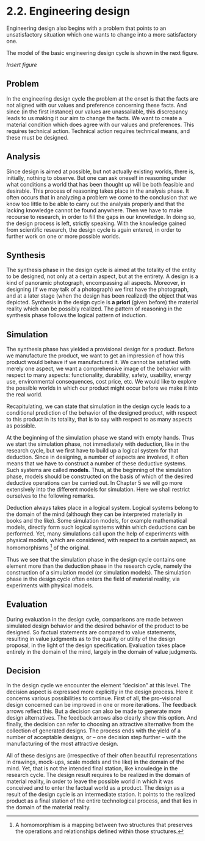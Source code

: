 # 2.2. Engineering design

Engineering design also begins with a problem that points to an unsatisfactory situation which one wants to change into a more satisfactory one.

The model of the basic engineering design cycle is shown in the next figure.

*Insert figure*

## Problem

In the engineering design cycle the problem at the onset is that the facts are not aligned with our values and preference concerning these facts. And since (in the first instance) our values are unassailable, this discrepancy leads to us making it our aim to change the facts. We want to create a material condition which does agree with our values and preferences. This requires technical action. Technical action requires technical means, and these must be designed.

## Analysis

Since design is aimed at possible, but not actually existing worlds, there is, initially, nothing to observe. But one can ask oneself in reasoning under what conditions a world that has been thought up will be both feasible and desirable. This process of reasoning takes place in the analysis phase. It often occurs that in analyzing a problem we come to the conclusion that we know too little to be able to carry out the analysis properly and that the lacking knowledge cannot be found anywhere. Then we have to make recourse to research, in order to fill the gaps in our knowledge. In doing so, the design process is left, strictly speaking. With the knowledge gained from scientific research, the design cycle is again entered, in order to further work on one or more possible worlds.

## Synthesis

The synthesis phase in the design cycle is aimed at the totality of the entity to be designed, not only at a certain aspect, but at the entirety. A design is a kind of panoramic photograph, encompassing all aspects. Moreover, in designing (if we may talk of a photograph) we first have the photograph, and at a later stage (when the design has been realized) the object that was depicted. Synthesis in the design cycle is **a priori** (given before) the material reality which can be possibly realized. The pattern of reasoning in the synthesis phase follows the logical pattern of induction.

## Simulation

The synthesis phase has yielded a provisional design for a product. Before we manufacture the product, we want to get an impression of how this product would behave if we manufactured it. We cannot be satisfied with merely one aspect, we want a comprehensive image of the behavior with respect to many aspects: functionality, durability, safety, usability, energy use, environmental consequences, cost price, etc. We would like to explore the possible worlds in which our product might occur before we make it into the real world.

Recapitulating, we can state that simulation in the design cycle leads to a conditional prediction of the behavior of the designed product, with respect to this product in its totality, that is to say with respect to as many aspects as possible.

At the beginning of the simulation phase we stand with empty hands. Thus we start the simulation phase, not immediately with deduction, like in the research cycle, but we first have to build up a logical system for that deduction. Since in designing, a number of aspects are involved, it often means that we have to construct a number of these deductive systems. Such systems are called **models**. Thus, at the beginning of the simulation phase, models should be constructed on the basis of which of the desired deductive operations can be carried out. In Chapter 5 we will go more extensively into the different models for simulation. Here we shall restrict ourselves to the following remarks.

Deduction always takes place in a logical system. Logical systems belong to the domain of the mind (although they can be interpreted materially in books and the like). Some simulation models, for example mathematical models, directly form such logical systems within which deductions can be performed. Yet, many simulations call upon the help of experiments with physical models, which are considered, with respect to a certain aspect, as homomorphisms [^homomorphism] of the original.

Thus we see that the simulation phase in the design cycle contains one element more than the deduction phase in the research cycle, namely the construction of a simulation model (or simulation models). The simulation phase in the design cycle often enters the field of material reality, via experiments with physical models.

## Evaluation

During evaluation in the design cycle, comparisons are made between simulated design behavior and the desired behavior of the product to be designed. So factual statements are compared to value statements, resulting in value judgments as to the quality or utility of the design proposal, in the light of the design specification. Evaluation takes place entirely in the domain of the mind, largely in the domain of value judgments.

## Decision

In the design cycle we encounter the element “decision” at this level. The decision aspect is expressed more explicitly in the design process. Here it concerns various possibilities to continue. First of all, the pro-visional design concerned can be improved in one or more iterations. The feedback arrows reflect this. But a decision can also be made to generate more design alternatives. The feedback arrows also clearly show this option. And finally, the decision can refer to choosing an attractive alternative from the collection of generated designs. The process ends with the yield of a number of acceptable designs, or – one decision step further – with the manufacturing of the most attractive design.

All of these designs are (irrespective of their often beautiful representations in drawings, mock-ups, scale models and the like) in the domain of the mind. Yet, that is not the intended final station, like knowledge in the research cycle. The design result requires to be realized in the domain of material reality, in order to leave the possible world in which it was conceived and to enter the factual world as a product. The design as a result of the design cycle is an intermediate station. It points to the realized product as a final station of the entire technological process, and that lies in the domain of the material reality.


[^homomorphism]: A homomorphism is a mapping between two structures that preserves the operations and relationships defined within those structures. 
